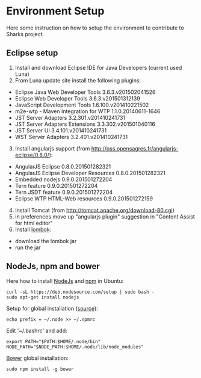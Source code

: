 
# Environment Setup

Here some instruction on how to setup the environment to contribute to Sharks project.

## Eclipse setup

1.  Install and download Eclipse IDE for Java Developers (current used Luna)
2.  From Luna update site install the following plugins:
  *   Eclipse Java Web Developer Tools 3.6.3.v201502041526
  *   Eclipse Web Developer Tools 3.6.3.v201501312139
  *   JavaScript Development Tools 1.6.100.v201410221502
  *   m2e-wtp - Maven Integration for WTP 1.1.0.20140611-1646
  *   JST Server Adapters 3.2.301.v201410241731
  *   JST Server Adapters Extensions 3.3.302.v201501040116
  *   JST Server UI 3.4.101.v201410241731
  *   WST Server Adapters 3.2.401.v201410241731
3. Install angularjs support (from http://oss.opensagres.fr/angularjs-eclipse/0.8.0/):
  *   AngularJS Eclipse 0.8.0.201501282321
  *   AngularJS Eclipse Developer Resources 0.8.0.201501282321
  *   Embedded nodejs 0.9.0.201501272204
  *   Tern feature 0.9.0.201501272204
  *   Tern JSDT feature 0.9.0.201501272204
  *   Eclipse WTP HTML-Web resources 0.9.0.201501272159
4. Install Tomcat (from http://tomcat.apache.org/download-80.cgi)
5. in preferences move up "angularjs plugin" suggestion in "Content Assist for html editor"
6. Install [lombok](https://projectlombok.org/ "lombok project"): 
  *   download the lombok jar
  *   run the jar

## NodeJs, npm and bower

Here how to install [NodeJs](https://nodejs.org/) and [npm](https://www.npmjs.com/) in Ubuntu:


	curl -sL https://deb.nodesource.com/setup | sudo bash -
	sudo apt-get install nodejs

Setup for global installation ([source](http://stackoverflow.com/questions/18212175/npm-yeoman-install-generator-angular-without-sudo/18277225#18277225)):

	echo prefix = ~/.node >> ~/.npmrc
	
Edit '~/.bashrc' and add:

	export PATH="$PATH:$HOME/.node/bin"
	NODE_PATH="$NODE_PATH:$HOME/.node/lib/node_modules"
	
[Bower](http://bower.io/) global installation:

	sudo npm install -g bower
	
	



